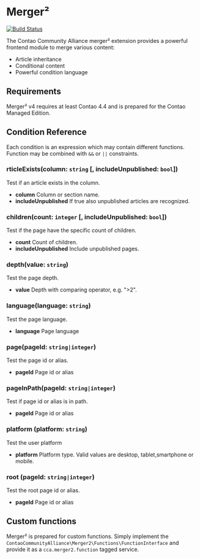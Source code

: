 Merger²
=======

[![Build Status](https://travis-ci.org/contao-community-alliance/merger2.png?branch=master)](https://travis-ci.org/contao-community-alliance/merger2)

The Contao Community Alliance merger² extension provides a powerful frontend module to merge various content:

 - Article inheritance
 - Conditional content
 - Powerful condition language

Requirements
------------

Merger² v4 requires at least Contao 4.4 and is prepared for the Contao Managed Edition.

Condition Reference
-------------------

Each condition is an expression which may contain different functions. Function may be combined with `&&` or `||` constraints.

### rticleExists(column: `string` [, includeUnpublished: `bool`])
Test if an article exists in the column.

 - **column**	Column or section name.
 - **includeUnpublished**	If true also unpublished articles are recognized.


### children(count: `integer` [, includeUnpublished: `bool`]) 
Test if the page have the specific count of children.

 - **count**	Count of children.
 - **includeUnpublished**	Include unpublished pages.


### depth(value: `string`) 
Test the page depth.

 - **value**	Depth with comparing operator, e.g. ">2".


### language(language: `string`) 
Test the page language.

 - **language**	Page language


### page(pageId: `string|integer`) 
Test the page id or alias.

 - **pageId**	Page id or alias


### pageInPath(pageId: `string|integer`) 
Test if page id or alias is in path.

 - **pageId**	Page id or alias


### platform (platform: `string`) 
Test the user platform

 - **platform**	Platform type. Valid values are desktop, tablet,smartphone or mobile.

### root (pageId: `string|integer`)
Test the root page id or alias.

 - **pageId**	Page id or alias
 

Custom functions
----------------

Merger² is prepared for custom functions. Simply implement the `ContaoCommunityAlliance\Merger2\Functions\FunctionInterface`
and provide it as a `cca.merger2.function` tagged service. 
